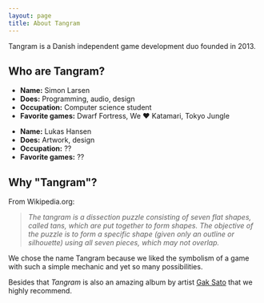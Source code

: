 ```yaml
---
layout: page
title: About Tangram
---
```

Tangram is a Danish independent game development duo founded in 2013. 

## Who are Tangram? ##
<div class="biobox" style="background-image:url('/about/portrait_simon.png');">
	<ul>
		<li> <b>Name:</b> Simon Larsen </li>
		<li> <b>Does:</b> Programming, audio, design </li>
		<li> <b>Occupation:</b> Computer science student </li>
		<li> <b>Favorite games:</b> Dwarf Fortress, We ♥ Katamari, Tokyo Jungle </li>
	</ul>
</div>

<div class="biobox" style="background-image:url('/about/portrait_lukas.png');">
	<ul>
		<li> <b>Name:</b> Lukas Hansen </li>
		<li> <b>Does:</b> Artwork, design </li>
		<li> <b>Occupation:</b> ?? </li>
		<li> <b>Favorite games:</b> ?? </li>
	</ul>
</div>

## Why "Tangram"? ##
From Wikipedia.org:
> *The tangram is a dissection puzzle consisting of seven flat shapes, called tans, which are put together to form shapes.*
> *The objective of the puzzle is to form a specific shape (given only an outline or silhouette) using all seven pieces, which may not overlap.*

We chose the name Tangram because we liked the symbolism of a game with such a simple mechanic and yet so many possibilities.

Besides that *Tangram* is also an amazing album by artist [Gak Sato](http://www.gaksato.com) that we highly recommend.
